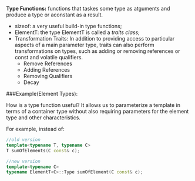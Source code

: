 **Type Functions:** functions that taskes some type as atguments and produce a type or aconstant as a result.
* sizeof: a very useful build-in type functions;
* ElementT: the type ElementT is called a *traits class*;
* Transformation Traits: In addition to providing access to particular aspects of a main parameter type, traits can also perform transformations on types, such as adding or removing references or const and volatile qualifiers.
    * Remove References
    * Adding References
    * Removing Qualifiers
    * Decay

###Example(Element Types):

How is a type function useful? It allows us to parameterize a template in terms of a container type without also requiring parameters for the element type and other characteristics. 

For example, instead of:
```cpp
//old version
template<typename T, typename C>
T sumOfElements(C const& c);

//new version
template<typename C>
typename ElementT<C>::Type sumOfElement(C const& c);
```